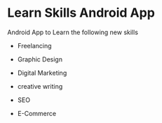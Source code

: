 # Learn Skills Android App
Android App to Learn the following new skills
- Freelancing
- Graphic Design
- Digital Marketing


- creative writing
- SEO
- E-Commerce
